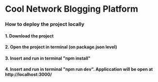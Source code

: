 # Cool Network Blogging Platform


### How to deploy the project locally

#### 1. Download the project
#### 2. Open the project in terminal (on package.json level)
#### 3. Insert and run in terminal "npm install"
#### 4. Insert and run in terminal "npm run dev". Appliccation will be open at http://localhost:3000/